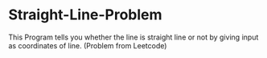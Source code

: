 # Straight-Line-Problem
This Program tells you whether the line is straight line or not by giving input as coordinates of line. (Problem from Leetcode)
